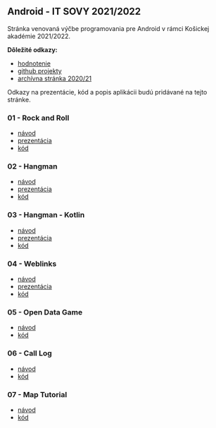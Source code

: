 ## Android - IT SOVY 2021/2022

Stránka venovaná výčbe programovania pre Android v rámci Košickej akadémie 2021/2022.

**Dôležité odkazy:**

* [hodnotenie](hodnotenie2021.md)
* [github projekty](https://github.com/miroslav-opiela?tab=repositories)
* [archívna stránka 2020/21](android2020.md)



Odkazy na prezentácie, kód a popis aplikácii budú pridávané na tejto stránke.



### 01 - Rock and Roll 

* [návod](2021/01-rock-and-roll.md)
* [prezentácia](2021/01-rock-and-roll.pdf)
* [kód](https://github.com/miroslav-opiela/itsovy-2021-rockAndRoll)

### 02 - Hangman

* [návod](2021/02-hangman.md)
* [prezentácia](2021/02-hangman.pdf)
* [kód](https://github.com/miroslav-opiela/itsovy-2021-hangman)

### 03 - Hangman - Kotlin

* [návod](2021/03-hangman_kotlin.md)
* [prezentácia](2021/03-hangman-kotlin.pdf)
* [kód](https://github.com/miroslav-opiela/itsovy-2021-hangmanKotlin)

### 04 - Weblinks

* [návod](2021/04-weblinks.md)
* [prezentácia](2021/04-weblinks.pdf)
* [kód](https://github.com/miroslav-opiela/itsovy-2021-weblinks)

### 05 - Open Data Game

* [návod](2021/05-open-data-game.md)
* [kód](https://github.com/miroslav-opiela/itsovy-2021-open-data-game)

### 06 - Call Log

* [návod](2021/06-calllog.md)
* [kód](https://github.com/miroslav-opiela/itsovy-2021-call-log)

### 07 - Map Tutorial

* [návod](2021/07-map-tutorial.md)
* [kód](https://github.com/miroslav-opiela/itsovy-2021-map-tutorial)
